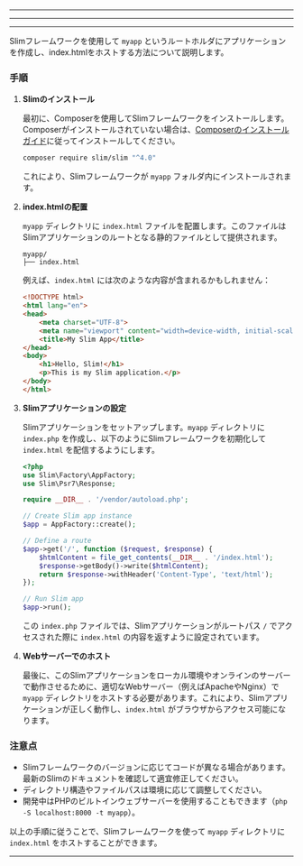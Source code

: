 ###
#
###


---



---



---

Slimフレームワークを使用して `myapp` というルートホルダにアプリケーションを作成し、index.htmlをホストする方法について説明します。

### 手順

1. **Slimのインストール**

   最初に、Composerを使用してSlimフレームワークをインストールします。Composerがインストールされていない場合は、[Composerのインストールガイド](https://getcomposer.org/doc/00-intro.md)に従ってインストールしてください。

   ```bash
   composer require slim/slim "^4.0"
   ```

   これにより、Slimフレームワークが `myapp` フォルダ内にインストールされます。

2. **index.htmlの配置**

   `myapp` ディレクトリに `index.html` ファイルを配置します。このファイルはSlimアプリケーションのルートとなる静的ファイルとして提供されます。

   ```plaintext
   myapp/
   ├── index.html
   ```

   例えば、`index.html` には次のような内容が含まれるかもしれません：

   ```html
   <!DOCTYPE html>
   <html lang="en">
   <head>
       <meta charset="UTF-8">
       <meta name="viewport" content="width=device-width, initial-scale=1.0">
       <title>My Slim App</title>
   </head>
   <body>
       <h1>Hello, Slim!</h1>
       <p>This is my Slim application.</p>
   </body>
   </html>
   ```

3. **Slimアプリケーションの設定**

   Slimアプリケーションをセットアップします。`myapp` ディレクトリに `index.php` を作成し、以下のようにSlimフレームワークを初期化して `index.html` を配信するようにします。

   ```php
   <?php
   use Slim\Factory\AppFactory;
   use Slim\Psr7\Response;

   require __DIR__ . '/vendor/autoload.php';

   // Create Slim app instance
   $app = AppFactory::create();

   // Define a route
   $app->get('/', function ($request, $response) {
       $htmlContent = file_get_contents(__DIR__ . '/index.html');
       $response->getBody()->write($htmlContent);
       return $response->withHeader('Content-Type', 'text/html');
   });

   // Run Slim app
   $app->run();
   ```

   この `index.php` ファイルでは、Slimアプリケーションがルートパス `/` でアクセスされた際に `index.html` の内容を返すように設定されています。

4. **Webサーバーでのホスト**

   最後に、このSlimアプリケーションをローカル環境やオンラインのサーバーで動作させるために、適切なWebサーバー（例えばApacheやNginx）で `myapp` ディレクトリをホストする必要があります。これにより、Slimアプリケーションが正しく動作し、`index.html` がブラウザからアクセス可能になります。

### 注意点

- Slimフレームワークのバージョンに応じてコードが異なる場合があります。最新のSlimのドキュメントを確認して適宜修正してください。
- ディレクトリ構造やファイルパスは環境に応じて調整してください。
- 開発中はPHPのビルトインウェブサーバーを使用することもできます（`php -S localhost:8000 -t myapp`）。

以上の手順に従うことで、Slimフレームワークを使って `myapp` ディレクトリに `index.html` をホストすることができます。

---
